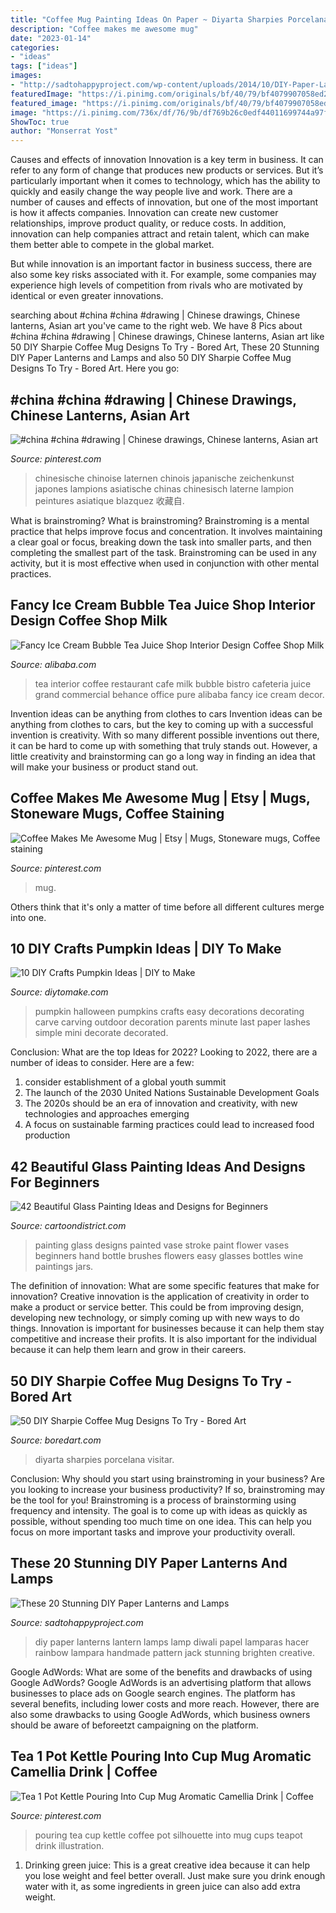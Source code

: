 ```yaml
---
title: "Coffee Mug Painting Ideas On Paper ~ Diyarta Sharpies Porcelana Visitar"
description: "Coffee makes me awesome mug"
date: "2023-01-14"
categories:
- "ideas"
tags: ["ideas"]
images:
- "http://sadtohappyproject.com/wp-content/uploads/2014/10/DIY-Paper-Lantern-Jack-o-Lanterns9.jpg"
featuredImage: "https://i.pinimg.com/originals/bf/40/79/bf4079907058ed2f05759b98fa404b4f.jpg"
featured_image: "https://i.pinimg.com/originals/bf/40/79/bf4079907058ed2f05759b98fa404b4f.jpg"
image: "https://i.pinimg.com/736x/df/76/9b/df769b26c0edf44011699744a97fa28e.jpg"
ShowToc: true
author: "Monserrat Yost"
---
```



Causes and effects of innovation
Innovation is a key term in business. It can refer to any form of change that produces new products or services. But it’s particularly important when it comes to technology, which has the ability to quickly and easily change the way people live and work.
There are a number of causes and effects of innovation, but one of the most important is how it affects companies. Innovation can create new customer relationships, improve product quality, or reduce costs. In addition, innovation can help companies attract and retain talent, which can make them better able to compete in the global market.

But while innovation is an important factor in business success, there are also some key risks associated with it. For example, some companies may experience high levels of competition from rivals who are motivated by identical or even greater innovations.

	

		
searching about #china #china #drawing | Chinese drawings, Chinese lanterns, Asian art you've came to the right web. We have 8 Pics about #china #china #drawing | Chinese drawings, Chinese lanterns, Asian art like 50 DIY Sharpie Coffee Mug Designs To Try - Bored Art, These 20 Stunning DIY Paper Lanterns and Lamps and also 50 DIY Sharpie Coffee Mug Designs To Try - Bored Art. Here you go:
		
    
## #china #china #drawing | Chinese Drawings, Chinese Lanterns, Asian Art

<img loading=lazy src="https://i.pinimg.com/736x/df/76/9b/df769b26c0edf44011699744a97fa28e.jpg" onerror="this.onerror=null;this.src='https://tse1.mm.bing.net/th?id=OIP.eCp0yNaHgUC31lo3TYVCqgHaLA&amp;pid=15.1';" alt="#china #china #drawing | Chinese drawings, Chinese lanterns, Asian art">

_Source: pinterest.com_

>chinesische chinoise laternen chinois japanische zeichenkunst japones lampions asiatische chinas chinesisch laterne lampion peintures asiatique blazquez 收藏自. 

	

What is brainstroming?
What is brainstroming? Brainstroming is a mental practice that helps improve focus and concentration. It involves maintaining a clear goal or focus, breaking down the task into smaller parts, and then completing the smallest part of the task. Brainstroming can be used in any activity, but it is most effective when used in conjunction with other mental practices.

    
## Fancy Ice Cream Bubble Tea Juice Shop Interior Design Coffee Shop Milk

<img loading=lazy src="https://sc02.alicdn.com/kf/H855150b4bd004fcc843c1cc20ca92b781/220725822/H855150b4bd004fcc843c1cc20ca92b781.jpg" onerror="this.onerror=null;this.src='https://tse1.mm.bing.net/th?id=OIP.pAVTvgRvqZrOpIqzxU0FuQHaK9&amp;pid=15.1';" alt="Fancy Ice Cream Bubble Tea Juice Shop Interior Design Coffee Shop Milk">

_Source: alibaba.com_

>tea interior coffee restaurant cafe milk bubble bistro cafeteria juice grand commercial behance office pure alibaba fancy ice cream decor. 

	

Invention ideas can be anything from clothes to cars
Invention ideas can be anything from clothes to cars, but the key to coming up with a successful invention is creativity. With so many different possible inventions out there, it can be hard to come up with something that truly stands out. However, a little creativity and brainstorming can go a long way in finding an idea that will make your business or product stand out.

    
## Coffee Makes Me Awesome Mug | Etsy | Mugs, Stoneware Mugs, Coffee Staining

<img loading=lazy src="https://i.pinimg.com/originals/bf/40/79/bf4079907058ed2f05759b98fa404b4f.jpg" onerror="this.onerror=null;this.src='https://tse2.mm.bing.net/th?id=OIP.aeZFyM7h76brGnklPPOT7AHaE9&amp;pid=15.1';" alt="Coffee Makes Me Awesome Mug | Etsy | Mugs, Stoneware mugs, Coffee staining">

_Source: pinterest.com_

>mug. 

	

Others think that it's only a matter of time before all different cultures merge into one.

    
## 10 DIY Crafts Pumpkin Ideas | DIY To Make

<img loading=lazy src="http://www.diytomake.com/wp-content/uploads/2015/10/great-pumpkin-idea.jpg" onerror="this.onerror=null;this.src='https://tse3.mm.bing.net/th?id=OIP.gmHyUGRXuHid_P1EmLwTqAHaJ3&amp;pid=15.1';" alt="10 DIY Crafts Pumpkin Ideas | DIY to Make">

_Source: diytomake.com_

>pumpkin halloween pumpkins crafts easy decorations decorating carve carving outdoor decoration parents minute last paper lashes simple mini decorate decorated. 

	

Conclusion: What are the top Ideas for 2022?
Looking to 2022, there are a number of ideas to consider. Here are a few: 
1. consider establishment of a global youth summit 
2. The launch of the 2030 United Nations Sustainable Development Goals 
3. The 2020s should be an era of innovation and creativity, with new technologies and approaches emerging 
4. A focus on sustainable farming practices could lead to increased food production 

    
## 42 Beautiful Glass Painting Ideas And Designs For Beginners

<img loading=lazy src="http://www.cartoondistrict.com/wp-content/uploads/2017/07/Glass-Painting-Ideas-and-Designs-for-Beginnersfa8235ab6158b73d8d9c5507697f32dc-painting-on-glass-one-stroke-painting.jpg" onerror="this.onerror=null;this.src='https://tse2.mm.bing.net/th?id=OIP.t74-ZXqydwN_OZLuLL_BWgHaK0&amp;pid=15.1';" alt="42 Beautiful Glass Painting Ideas and Designs for Beginners">

_Source: cartoondistrict.com_

>painting glass designs painted vase stroke paint flower vases beginners hand bottle brushes flowers easy glasses bottles wine paintings jars. 

	

The definition of innovation: What are some specific features that make for innovation?
Creative innovation is the application of creativity in order to make a product or service better. This could be from improving design, developing new technology, or simply coming up with new ways to do things. Innovation is important for businesses because it can help them stay competitive and increase their profits. It is also important for the individual because it can help them learn and grow in their careers.

    
## 50 DIY Sharpie Coffee Mug Designs To Try - Bored Art

<img loading=lazy src="https://www.boredart.com/wp-content/uploads/2016/12/DIY-Sharpie-Coffee-Mug-Designs-To-Try0041.jpg" onerror="this.onerror=null;this.src='https://tse4.mm.bing.net/th?id=OIP.Xgriv_7HMHVnixGk31235QHaJ4&amp;pid=15.1';" alt="50 DIY Sharpie Coffee Mug Designs To Try - Bored Art">

_Source: boredart.com_

>diyarta sharpies porcelana visitar. 

	

Conclusion: Why should you start using brainstroming in your business?
Are you looking to increase your business productivity? If so, brainstroming may be the tool for you! Brainstroming is a process of brainstorming using frequency and intensity. The goal is to come up with ideas as quickly as possible, without spending too much time on one idea. This can help you focus on more important tasks and improve your productivity overall.

    
## These 20 Stunning DIY Paper Lanterns And Lamps

<img loading=lazy src="http://sadtohappyproject.com/wp-content/uploads/2014/10/DIY-Paper-Lantern-Jack-o-Lanterns9.jpg" onerror="this.onerror=null;this.src='https://tse4.mm.bing.net/th?id=OIP.WrUfOxVTtXIVcE1IUKG5vQHaNQ&amp;pid=15.1';" alt="These 20 Stunning DIY Paper Lanterns and Lamps">

_Source: sadtohappyproject.com_

>diy paper lanterns lantern lamps lamp diwali papel lamparas hacer rainbow lampara handmade pattern jack stunning brighten creative. 

	

Google AdWords: What are some of the benefits and drawbacks of using Google AdWords?
Google AdWords is an advertising platform that allows businesses to place ads on Google search engines. The platform has several benefits, including lower costs and more reach. However, there are also some drawbacks to using Google AdWords, which business owners should be aware of beforeetzt campaigning on the platform.

    
## Tea 1 Pot Kettle Pouring Into Cup Mug Aromatic Camellia Drink | Coffee

<img loading=lazy src="https://i.pinimg.com/736x/ce/ba/64/ceba648cc2c39236980d8714faa78bc2.jpg" onerror="this.onerror=null;this.src='https://tse4.mm.bing.net/th?id=OIP.uHM4HnkxYuGosFk-D0c88wHaFC&amp;pid=15.1';" alt="Tea 1 Pot Kettle Pouring Into Cup Mug Aromatic Camellia Drink | Coffee">

_Source: pinterest.com_

>pouring tea cup kettle coffee pot silhouette into mug cups teapot drink illustration. 

	

1. Drinking green juice: This is a great creative idea because it can help you lose weight and feel better overall. Just make sure you drink enough water with it, as some ingredients in green juice can also add extra weight.

